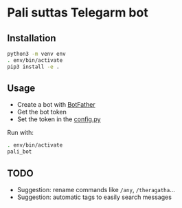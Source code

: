 # Pali suttas Telegarm bot

## Installation
```bash
python3 -m venv env
. env/bin/activate
pip3 install -e .
```

## Usage
- Create a bot with [BotFather](https://t.me/BotFather)
- Get the bot token
- Set the token in the [config.py](./config.py)

Run with:
```bash
. env/bin/activate
pali_bot
```

## TODO
- Suggestion: rename commands like `/any`, `/theragatha`...
- Suggestion: automatic tags to easily search messages

